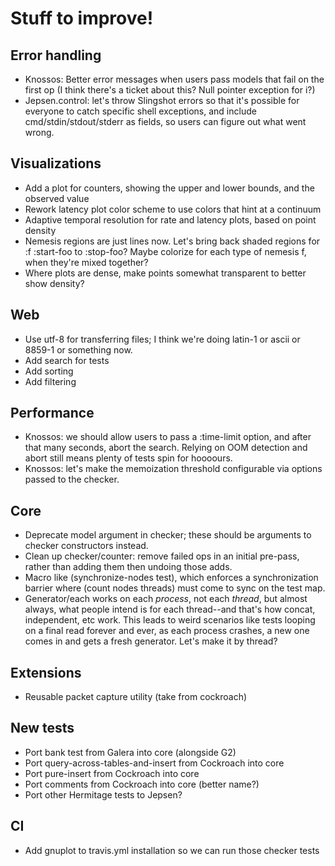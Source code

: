 # Stuff to improve!

## Error handling

- Knossos: Better error messages when users pass models that fail on the
  first op (I think there's a ticket about this? Null pointer exception for i?)
- Jepsen.control: let's throw Slingshot errors so that it's possible for
  everyone to catch specific shell exceptions, and include
  cmd/stdin/stdout/stderr as fields, so users can figure out what went wrong.

## Visualizations

- Add a plot for counters, showing the upper and lower bounds, and the observed
  value
- Rework latency plot color scheme to use colors that hint at a continuum
- Adaptive temporal resolution for rate and latency plots, based on point
  density
- Nemesis regions are just lines now. Let's bring back shaded regions for :f
  :start-foo to :stop-foo? Maybe colorize for each type of nemesis f, when
  they're mixed together?
- Where plots are dense, make points somewhat transparent to better show
  density?

## Web

- Use utf-8 for transferring files; I think we're doing latin-1 or ascii or
  8859-1 or something now.
- Add search for tests
- Add sorting
- Add filtering

## Performance

- Knossos: we should allow users to pass a :time-limit option, and after that
  many seconds, abort the search. Relying on OOM detection and abort still
  means plenty of tests spin for hoooours.
- Knossos: let's make the memoization threshold configurable via options passed
  to the checker.

## Core

- Deprecate model argument in checker; these should be arguments to checker
  constructors instead.
- Clean up checker/counter: remove failed ops in an initial pre-pass, rather
  than adding them then undoing those adds.
- Macro like (synchronize-nodes test), which enforces a synchronization
  barrier where (count nodes threads) must come to sync on the test map.
- Generator/each works on each *process*, not each *thread*, but almost always,
  what people intend is for each thread--and that's how concat, independent,
  etc work. This leads to weird scenarios like tests looping on a final read
  forever and ever, as each process crashes, a new one comes in and gets a
  fresh generator. Let's make it by thread?

## Extensions

- Reusable packet capture utility (take from cockroach)

## New tests

- Port bank test from Galera into core (alongside G2)
- Port query-across-tables-and-insert from Cockroach into core
- Port pure-insert from Cockroach into core
- Port comments from Cockroach into core (better name?)
- Port other Hermitage tests to Jepsen?

## CI
- Add gnuplot to travis.yml installation so we can run those checker tests
